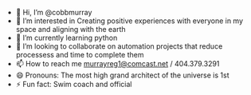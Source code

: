 - 👋 Hi, I’m @cobbmurray
- 👀 I’m interested in Creating positive experiences with everyone in my space and aligning with the earth
- 🌱 I’m currently learning python
- 💞️ I’m looking to collaborate on automation projects that reduce processess and time to complete them
- 📫 How to reach me murrayreg1@comcast.net / 404.379.3291
- 😄 Pronouns: The most high grand architect of the universe is 1st
- ⚡ Fun fact: Swim coach and official

<!---
cobbmuurraypython/cobbmuurraypython is a ✨ special ✨ repository because its `README.md` (this file) appears on your GitHub profile.
You can click the Preview link to take a look at your changes.
--->
